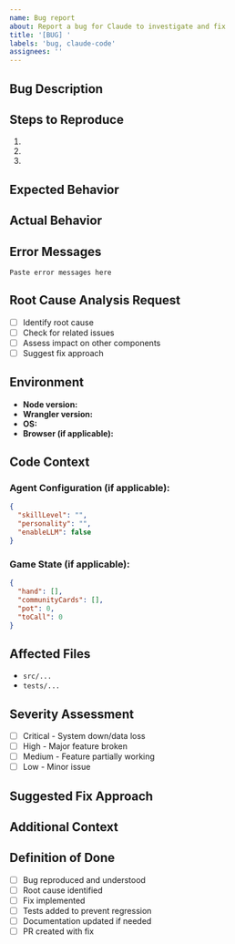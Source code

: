 ```yaml
---
name: Bug report
about: Report a bug for Claude to investigate and fix
title: '[BUG] '
labels: 'bug, claude-code'
assignees: ''
---
```


## Bug Description

<!-- Clear, concise description of the bug -->

## Steps to Reproduce

<!-- Exact steps to reproduce the issue -->

1.
2.
3.

## Expected Behavior

<!-- What should happen? -->

## Actual Behavior

<!-- What actually happens? -->

## Error Messages

<!-- Include any error messages, stack traces, or logs -->

```
Paste error messages here
```

## Root Cause Analysis Request

<!-- Ask Claude to investigate specific aspects -->

- [ ] Identify root cause
- [ ] Check for related issues
- [ ] Assess impact on other components
- [ ] Suggest fix approach

## Environment

<!-- System and version information -->

- **Node version:**
- **Wrangler version:**
- **OS:**
- **Browser (if applicable):**

## Code Context

<!-- Relevant code snippets or configurations -->

### Agent Configuration (if applicable):

```json
{
  "skillLevel": "",
  "personality": "",
  "enableLLM": false
}
```

### Game State (if applicable):

```json
{
  "hand": [],
  "communityCards": [],
  "pot": 0,
  "toCall": 0
}
```

## Affected Files

<!-- List files Claude should examine -->

- `src/...`
- `tests/...`

## Severity Assessment

- [ ] Critical - System down/data loss
- [ ] High - Major feature broken
- [ ] Medium - Feature partially working
- [ ] Low - Minor issue

## Suggested Fix Approach

<!-- Optional: Your thoughts on how to fix -->

## Additional Context

<!-- Any other relevant information -->

## Definition of Done

- [ ] Bug reproduced and understood
- [ ] Root cause identified
- [ ] Fix implemented
- [ ] Tests added to prevent regression
- [ ] Documentation updated if needed
- [ ] PR created with fix
